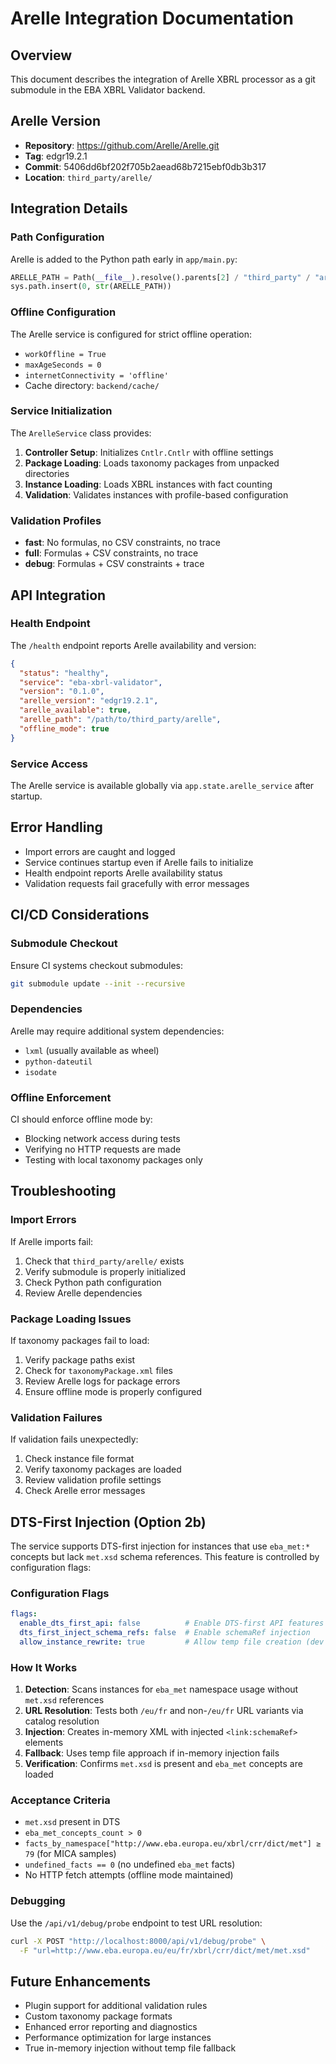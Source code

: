# Arelle Integration Documentation

## Overview

This document describes the integration of Arelle XBRL processor as a git submodule in the EBA XBRL Validator backend.

## Arelle Version

- **Repository**: https://github.com/Arelle/Arelle.git
- **Tag**: edgr19.2.1
- **Commit**: 5406dd6bf202f705b2aead68b7215ebf0db3b317
- **Location**: `third_party/arelle/`

## Integration Details

### Path Configuration

Arelle is added to the Python path early in `app/main.py`:

```python
ARELLE_PATH = Path(__file__).resolve().parents[2] / "third_party" / "arelle"
sys.path.insert(0, str(ARELLE_PATH))
```

### Offline Configuration

The Arelle service is configured for strict offline operation:

- `workOffline = True`
- `maxAgeSeconds = 0`
- `internetConnectivity = 'offline'`
- Cache directory: `backend/cache/`

### Service Initialization

The `ArelleService` class provides:

1. **Controller Setup**: Initializes `Cntlr.Cntlr` with offline settings
2. **Package Loading**: Loads taxonomy packages from unpacked directories
3. **Instance Loading**: Loads XBRL instances with fact counting
4. **Validation**: Validates instances with profile-based configuration

### Validation Profiles

- **fast**: No formulas, no CSV constraints, no trace
- **full**: Formulas + CSV constraints, no trace
- **debug**: Formulas + CSV constraints + trace

## API Integration

### Health Endpoint

The `/health` endpoint reports Arelle availability and version:

```json
{
  "status": "healthy",
  "service": "eba-xbrl-validator",
  "version": "0.1.0",
  "arelle_version": "edgr19.2.1",
  "arelle_available": true,
  "arelle_path": "/path/to/third_party/arelle",
  "offline_mode": true
}
```

### Service Access

The Arelle service is available globally via `app.state.arelle_service` after startup.

## Error Handling

- Import errors are caught and logged
- Service continues startup even if Arelle fails to initialize
- Health endpoint reports Arelle availability status
- Validation requests fail gracefully with error messages

## CI/CD Considerations

### Submodule Checkout

Ensure CI systems checkout submodules:

```bash
git submodule update --init --recursive
```

### Dependencies

Arelle may require additional system dependencies:
- `lxml` (usually available as wheel)
- `python-dateutil`
- `isodate`

### Offline Enforcement

CI should enforce offline mode by:
- Blocking network access during tests
- Verifying no HTTP requests are made
- Testing with local taxonomy packages only

## Troubleshooting

### Import Errors

If Arelle imports fail:
1. Check that `third_party/arelle/` exists
2. Verify submodule is properly initialized
3. Check Python path configuration
4. Review Arelle dependencies

### Package Loading Issues

If taxonomy packages fail to load:
1. Verify package paths exist
2. Check for `taxonomyPackage.xml` files
3. Review Arelle logs for package errors
4. Ensure offline mode is properly configured

### Validation Failures

If validation fails unexpectedly:
1. Check instance file format
2. Verify taxonomy packages are loaded
3. Review validation profile settings
4. Check Arelle error messages

## DTS-First Injection (Option 2b)

The service supports DTS-first injection for instances that use `eba_met:*` concepts but lack `met.xsd` schema references. This feature is controlled by configuration flags:

### Configuration Flags

```yaml
flags:
  enable_dts_first_api: false          # Enable DTS-first API features
  dts_first_inject_schema_refs: false  # Enable schemaRef injection
  allow_instance_rewrite: true         # Allow temp file creation (dev only)
```

### How It Works

1. **Detection**: Scans instances for `eba_met` namespace usage without `met.xsd` references
2. **URL Resolution**: Tests both `/eu/fr` and non-`/eu/fr` URL variants via catalog resolution
3. **Injection**: Creates in-memory XML with injected `<link:schemaRef>` elements
4. **Fallback**: Uses temp file approach if in-memory injection fails
5. **Verification**: Confirms `met.xsd` is present and `eba_met` concepts are loaded

### Acceptance Criteria

- `met.xsd` present in DTS
- `eba_met_concepts_count > 0`
- `facts_by_namespace["http://www.eba.europa.eu/xbrl/crr/dict/met"] ≥ 79` (for MICA samples)
- `undefined_facts == 0` (no undefined `eba_met` facts)
- No HTTP fetch attempts (offline mode maintained)

### Debugging

Use the `/api/v1/debug/probe` endpoint to test URL resolution:

```bash
curl -X POST "http://localhost:8000/api/v1/debug/probe" \
  -F "url=http://www.eba.europa.eu/eu/fr/xbrl/crr/dict/met/met.xsd"
```

## Future Enhancements

- Plugin support for additional validation rules
- Custom taxonomy package formats
- Enhanced error reporting and diagnostics
- Performance optimization for large instances
- True in-memory injection without temp file fallback
